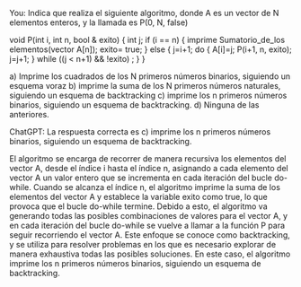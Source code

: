 You:
Indica que realiza el siguiente algoritmo, donde A es un vector de N elementos enteros, y la llamada es P(0, N, false)

void P(int i, int n, bool & exito) {
  int j;
  if (i == n) {
    imprime Sumatorio_de_los elementos(vector A[n]);
    exito= true;
  }
  else {
    j=i+1;
    do
    {
      A[i]=j;
      P(i+1, n, exito);
      j=j+1;
    }
    while ((j < n+1) && !exito) ;
  }
}

a) Imprime los cuadrados de los N primeros números binarios, siguiendo un esquema voraz
b) imprime la suma de los N primeros números naturales, siguiendo un esquema de backtracking
c) imprime los n primeros números binarios, siguiendo un esquema de backtracking.
d) Ninguna de las anteriores.

ChatGPT:
La respuesta correcta es c) imprime los n primeros números binarios, siguiendo un esquema de backtracking.

El algoritmo se encarga de recorrer de manera recursiva los elementos del vector A, desde el índice i hasta el índice n, asignando a cada elemento del vector A un valor entero que se incrementa en cada iteración del bucle do-while. Cuando se alcanza el índice n, el algoritmo imprime la suma de los elementos del vector A y establece la variable exito como true, lo que provoca que el bucle do-while termine. Debido a esto, el algoritmo va generando todas las posibles combinaciones de valores para el vector A, y en cada iteración del bucle do-while se vuelve a llamar a la función P para seguir recorriendo el vector A. Este enfoque se conoce como backtracking, y se utiliza para resolver problemas en los que es necesario explorar de manera exhaustiva todas las posibles soluciones. En este caso, el algoritmo imprime los n primeros números binarios, siguiendo un esquema de backtracking.
